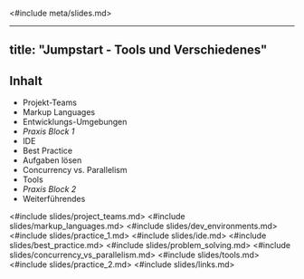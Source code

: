 <#include meta/slides.md>

---
title: "Jumpstart - Tools und Verschiedenes"
---


Inhalt
------

* Projekt-Teams
* Markup Languages
* Entwicklungs-Umgebungen
* *Praxis Block 1*
* IDE
* Best Practice
* Aufgaben lösen
* Concurrency vs. Parallelism
* Tools
* *Praxis Block 2*
* Weiterführendes

<#include slides/project_teams.md>
<#include slides/markup_languages.md>
<#include slides/dev_environments.md>
<#include slides/practice_1.md>
<#include slides/ide.md>
<#include slides/best_practice.md>
<#include slides/problem_solving.md>
<#include slides/concurrency_vs_parallelism.md>
<#include slides/tools.md>
<#include slides/practice_2.md>
<#include slides/links.md>

